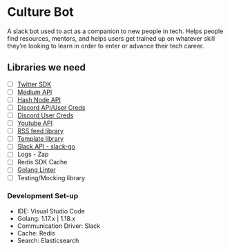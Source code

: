 # Culture Bot

A slack bot used to act as a companion to new people in tech. Helps people find resources, mentors, and helps users get trained up on whatever skill they’re looking to learn in order to enter or advance their tech career.

## Libraries we need

- [ ] [Twitter SDK](https://github.com/dghubble/go-twitter)
- [ ] [Medium API](https://github.com/Medium/medium-sdk-go?ref=https://githubhelp.com)
- [ ] [Hash Node API](https://api.hashnode.com/)
- [ ] [Discord API/User Creds](https://github.com/bwmarrin/discordgo)
- [ ] [Discord User Creds](https://discord.com/developers/docs/resources/user)
- [ ] [Youtube API](https://developers.google.com/youtube/v3/code_samples/go)
- [ ] [RSS feed library](https://github.com/mmcdole/gofeed)
- [ ] [Template library](https://pkg.go.dev/text/template)
- [ ] [Slack API - slack-go](https://github.com/slack-go/slack)
- [ ] Logs - Zap
- [ ] Redis SDK Cache
- [ ] [Golang Linter](https://github.com/golangci/golangci-lint)
- [ ] Testing/Mocking library

### Development Set-up

- IDE: Visual Studio Code
- Golang: 1.17.x | 1.18.x
- Communication Driver: Slack
- Cache: Redis
- Search: Elasticsearch
